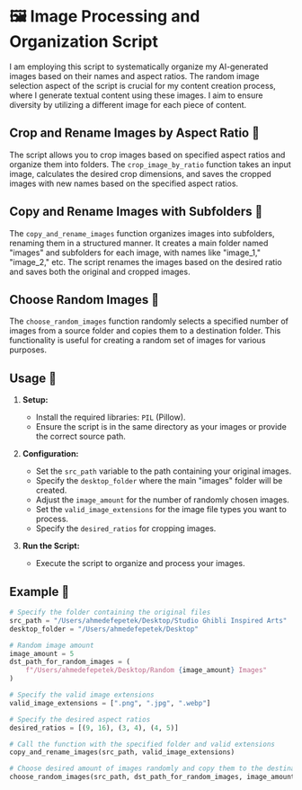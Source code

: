# 🖼️ Image Processing and Organization Script

I am employing this script to systematically organize my AI-generated images based on their names and aspect ratios. The random image selection aspect of the script is crucial for my content creation process, where I generate textual content using these images. I aim to ensure diversity by utilizing a different image for each piece of content.  

## Crop and Rename Images by Aspect Ratio 📐

The script allows you to crop images based on specified aspect ratios and organize them into folders. The `crop_image_by_ratio` function takes an input image, calculates the desired crop dimensions, and saves the cropped images with new names based on the specified aspect ratios.

## Copy and Rename Images with Subfolders 📁

The `copy_and_rename_images` function organizes images into subfolders, renaming them in a structured manner. It creates a main folder named "images" and subfolders for each image, with names like "image_1," "image_2," etc. The script renames the images based on the desired ratio and saves both the original and cropped images.

## Choose Random Images 🎲

The `choose_random_images` function randomly selects a specified number of images from a source folder and copies them to a destination folder. This functionality is useful for creating a random set of images for various purposes.

## Usage 🚀

1. **Setup:**
   - Install the required libraries: `PIL` (Pillow).
   - Ensure the script is in the same directory as your images or provide the correct source path.

2. **Configuration:**
   - Set the `src_path` variable to the path containing your original images.
   - Specify the `desktop_folder` where the main "images" folder will be created.
   - Adjust the `image_amount` for the number of randomly chosen images.
   - Set the `valid_image_extensions` for the image file types you want to process.
   - Specify the `desired_ratios` for cropping images.

3. **Run the Script:**
   - Execute the script to organize and process your images.

## Example 🌈

```python
# Specify the folder containing the original files
src_path = "/Users/ahmedefepetek/Desktop/Studio Ghibli Inspired Arts"
desktop_folder = "/Users/ahmedefepetek/Desktop"

# Random image amount
image_amount = 5
dst_path_for_random_images = (
    f"/Users/ahmedefepetek/Desktop/Random {image_amount} Images"
)

# Specify the valid image extensions
valid_image_extensions = [".png", ".jpg", ".webp"]

# Specify the desired aspect ratios
desired_ratios = [(9, 16), (3, 4), (4, 5)]

# Call the function with the specified folder and valid extensions
copy_and_rename_images(src_path, valid_image_extensions)

# Choose desired amount of images randomly and copy them to the destination folder
choose_random_images(src_path, dst_path_for_random_images, image_amount)
